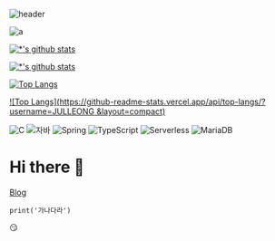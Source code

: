 ![header](https://capsule-render.vercel.app/api?type=rounded&color=auto&height=300&section=header&text=데이터%20분석가&fontSize=90)

![a](https://user-images.githubusercontent.com/117628817/200505918-10797321-4c17-4103-8298-c22412ce5c93.png)
  
[![*'s github stats](https://github-readme-stats.vercel.app/api?username=JULLEONG)](https://github.com/JULLEONG)
  
[![*'s github stats](https://github-readme-stats.vercel.app/api?username=JULLEONG&show_icons=true&theme=radical)](https://github.com/JULLEONG)
    
[![Top Langs](https://github-readme-stats.vercel.app/api/top-langs/?username=JULLEONG)](https://github.com/JULLEONG/github-readme-stats)

[![Top Langs](https://github-readme-stats.vercel.app/api/top-langs/?username=JULLEONG &layout=compact)](https://github.com/JULLEONG/github-readme-stats)

![C](https://img.shields.io/badge/-C-123456?style=flat-square&logo=C&logoColor=black)
![자바](https://img.shields.io/badge/-자바-007396?style=flat&logo=Java&logoColor=ffffff)
![Spring](https://img.shields.io/badge/-Spring-6DB33F?style=for-the-badge&logo=Spring&logoColor=white)
![TypeScript](https://img.shields.io/badge/-TypeScript-3178C6?style=flat-square&logo=TypeScript&logoColor=white)
![Serverless](https://img.shields.io/badge/-Serverless-FD5750?style=flat-square&logo=Serverless&logoColor=magenta)
![MariaDB](https://img.shields.io/badge/-MariaDB-1F305F?style=flat-square&logo=mariadb&logoColor=white)

# Hi there 👋

[Blog](https://julleong.tistory.com/)

```
print('가나다라')
```
:smirk:
